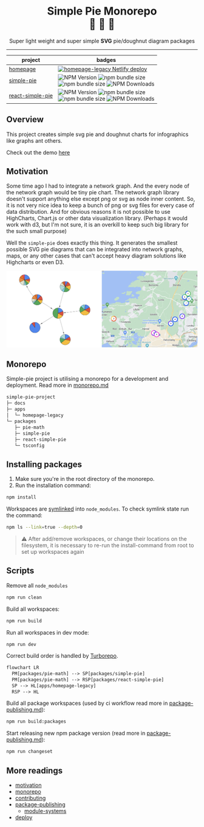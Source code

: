 <div align="center">
  <h1>Simple Pie Monorepo<br/>🔧 🥧 🍩</h1>
  <p>Super light weight and super simple <strong>SVG</strong> pie/doughnut diagram packages</p>
</div>

<hr/>

| project                                                   | badges                                                                                                                                     |
|-----------------------------------------------------------|--------------------------------------------------------------------------------------------------------------------------------------------|
| [homepage](https://simple-pie.netlify.app/)               | [![homepage-legacy Netlify deploy](https://github.com/serjilyashenko/simple-pie-project/actions/workflows/homepage-legacy-deploy.yml/badge.svg?branch=master)](https://github.com/serjilyashenko/simple-pie-project/actions/workflows/homepage-legacy-deploy.yml) |
| [simple-pie](./packages/simple-pie/README.md)             | ![NPM Version](https://img.shields.io/npm/v/simple-pie) ![npm bundle size](https://img.shields.io/bundlephobia/minzip/simple-pie) <br/> ![npm bundle size](https://img.shields.io/bundlephobia/min/simple-pie) ![NPM Downloads](https://img.shields.io/npm/dm/simple-pie) |
| [react-simple-pie](./packages/react-simple-pie/README.md) | ![NPM Version](https://img.shields.io/npm/v/react-simple-pie) ![npm bundle size](https://img.shields.io/bundlephobia/minzip/react-simple-pie) <br/> ![npm bundle size](https://img.shields.io/bundlephobia/min/react-simple-pie) ![NPM Downloads](https://img.shields.io/npm/dm/react-simple-pie) |

## Overview

This project creates simple svg pie and doughnut charts for infographics like graphs ant others.

Check out the demo [here](https://simple-pie.netlify.app/)

## Motivation

Some time ago I had to integrate a network graph. And the every node of the network graph would be tiny pie chart.
The network graph library doesn't support anything else except png or svg as node inner content.
So, it is not very nice idea to keep a bunch of png or svg files for every case of data distribution.
And for obvious reasons it is not possible to use HighCharts, Chart.js or other data visualization library.
(Perhaps it would work with d3, but I'm not sure, it is an overkill to keep such big library for the such small purpose)

Well the `simple-pie` does exactly this thing. It generates the smallest possible SVG pie diagrams that can be integrated into network graphs, maps, or any other cases that can't accept heavy diagram solutions like Highcharts or even D3.

![net and map cases](./docs/images/map-and-net-case.png)

## Monorepo

Simple-pie project is utilising a monorepo for a development and deployment. Read more in [monorepo.md](./docs/monorepo.md)

```tree
simple-pie-project
├─ docs
├─ apps
│  └─ homepage-legacy
└─ packages
   ├─ pie-math
   ├─ simple-pie
   ├─ react-simple-pie
   └─ tsconfig
```

## Installing packages

1. Make sure you're in the root directory of the monorepo.
2. Run the installation command:
```bash
npm install
```

Workspaces are [symlinked](https://en.wikipedia.org/wiki/Symbolic_link) into `node_modules`.
To check symlink state run the command:
```bash
npm ls --link=true --depth=0
```

> ⚠️ After add/remove workspaces, or change their locations on the filesystem, it is necessary  to re-run the install-command
> from root to set up workspaces again

## Scripts

Remove all `node_modules`
```bash
npm run clean
```

Build all workspaces:
```bash
npm run build
```

Run all workspaces in dev mode:
```bash
npm run dev
```

Correct build order is handled by [Turborepo](https://turbo.build/repo).

```mermaid
flowchart LR
  PM[packages/pie-math] --> SP[packages/simple-pie]
  PM[packages/pie-math] --> RSP[packages/react-simple-pie]
  SP --> HL[apps/homepage-legacy]
  RSP --> HL
```

Build all package workspaces (used by ci workflow read more in [package-publishing.md](./docs/package-publishing.md)):
```bash
npm run build:packages
```

Start releasing new npm package version (read more in [package-publishing.md](./docs/package-publishing.md)):
```bash
npm run changeset
```

## More readings

- [motivation](./docs/motivation.md)
- [monorepo](./docs/monorepo.md)
- [contributing](./docs/contributing.md)
- [package-publishing](./docs/package-publishing.md)
  - [module-systems](./docs/module-systems.md)
- [deploy](./docs/deploy.md)
